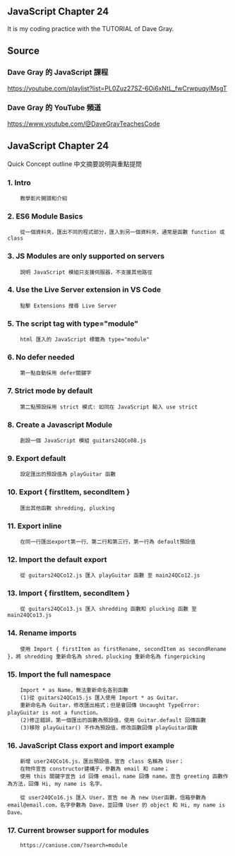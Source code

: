 ## JavaScript Chapter 24
It is my coding practice with the TUTORIAL of Dave Gray. 

## Source
### Dave Gray 的 JavaScript 課程
https://youtube.com/playlist?list=PL0Zuz27SZ-6Oi6xNtL_fwCrwpuqylMsgT

### Dave Gray 的 YouTube 頻道
https://www.youtube.com/@DaveGrayTeachesCode

## JavaScript Chapter 24
   Quick Concept outline
   中文摘要說明與重點提問

###  1. Intro 
        教學影片開頭和介紹

###  2. ES6 Module Basics
        從一個資料夾，匯出不同的程式部分，匯入到另一個資料夾，通常是函數 function 或 class

###  3. JS Modules are only supported on servers
        說明 JavaScript 模組只支援伺服器，不支援其他路徑
    
###  4. Use the Live Server extension in VS Code
        點擊 Extensions 搜尋 Live Server

###  5. The script tag with type="module"
        html 匯入的 JavaScript 標籤為 type="module"

###  6. No defer needed
        第一點自動採用 defer關鍵字

###  7. Strict mode by default
        第二點預設採用 strict 模式: 如同在 JavaScript 輸入 use strict

###  8. Create a Javascript Module
        創設一個 JavaScript 模組 guitars24QCo08.js

###  9. Export default
        設定匯出的預設值為 playGuitar 函數

### 10. Export { firstItem, secondItem }
        匯出其他函數 shredding, plucking

### 11. Export inline
        在同一行匯出export第一行、第二行和第三行，第一行為 default預設值

### 12. Import the default export
        從 guitars24QCo12.js 匯入 playGuitar 函數 至 main24QCo12.js

### 13. Import { firstItem, secondItem }
        從 guitars24QCo13.js 匯入 shredding 函數和 plucking 函數 至 main24QCo13.js

### 14. Rename imports
        使用 Import { firstItem as firstRename, secondItem as secondRename }，將 shredding 重新命名為 shred，plucking 重新命名為 fingerpicking

### 15. Import the full namespace
        Import * as Name，無法重新命名各別函數
        (1)從 guitars24QCo15.js 匯入使用 Import * as Guitar，
        重新命名為 Guitar，修改匯出格式；但是會回傳 Uncaught TypeError: playGuitar is not a function。
        (2)修正錯誤，第一個匯出的函數為預設值，使用 Guitar.default 回傳函數
        (3)移除 playGuitar() 不作為預設值，修改函數回傳 playGuitar函數

### 16. JavaScript Class export and import example
        新增 user24QCo16.js，匯出預設值，宣告 class 名稱為 User；
        在物件宣告 constructor建構子，參數為 email 和 name；
        使用 this 關鍵字宣告 id 回傳 email，name 回傳 name。宣告 greeting 函數作為方法，回傳 Hi, my name is 名字。

        從 user24QCo16.js 匯入 User，宣告 me 為 new User函數，信箱參數為 email@email.com，名字參數為 Dave，並回傳 User 的 object 和 Hi, my name is Dave。

### 17. Current browser support for modules
        https://caniuse.com/?search=module